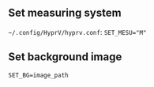 ## Set measuring system
`~/.config/HyprV/hyprv.conf`:
`SET_MESU="M"`

## Set background image
`SET_BG=image_path`